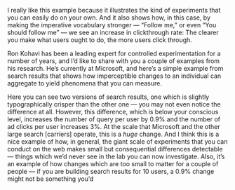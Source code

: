 I really like this example
because it illustrates the kind of experiments
that you can easily do on your own.
And it also shows how, in this case,
by making the imperative vocabulary stronger —
“Follow me,” or even “You should follow me” —
we see an increase in clickthrough rate:
The clearer you make what users ought to do,
the more users click through.

Ron Kohavi has been a leading expert
for controlled experimentation for a number of years,
and I’d like to share with you a couple of examples from his research.
He’s currently at Microsoft,
and here’s a simple example from search results
that shows how imperceptible changes to an individual
can aggregate to yield phenomena that you can measure.

Here you can see two versions of search results,
one which is slightly typographically crisper than the other one —
you may not even notice the difference at all.
However, this difference, which is below your conscious level,
increases the number of query per user by 0.9%
and the number of ad clicks per user increases 3%.
At the scale that Microsoft and the other large search [carriers] operate,
this is a *huge* change.
And I think this is a nice example of how, in general,
the giant scale of experiments that you can conduct on the web
makes small but consequential differences detectable —
things which we’d never see in the lab
you can now investigate.
Also, it’s an example of how changes which are too small to matter
for a couple of people —
if you are building search results for 10 users,
a 0.9% change might not be something you’d
